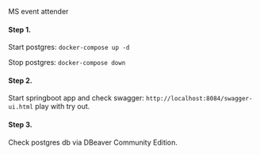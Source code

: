 MS event attender

#### Step 1.
Start postgres: `docker-compose up -d`

Stop postgres: `docker-compose down`

#### Step 2.
Start springboot app and check swagger:
`http://localhost:8084/swagger-ui.html`
play with try out.

#### Step 3.
Check postgres db via DBeaver Community Edition.

